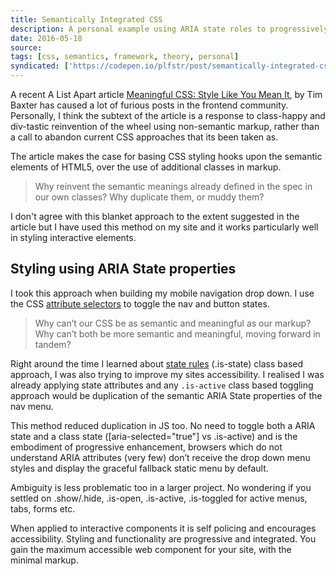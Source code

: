 ```yaml
---
title: Semantically Integrated CSS
description: A personal example using ARIA state roles to progressively enhance and style an interactive element
date: 2016-05-18
source: 
tags: [css, semantics, framework, theory, personal]
syndicated: ['https://codepen.io/plfstr/post/semantically-integrated-css']
---
```

A recent A List Apart article [Meaningful CSS: Style Like You Mean It](http://alistapart.com/article/meaningful-css-style-like-you-mean-it), by Tim Baxter has caused a lot of furious posts in the frontend community. Personally, I think the subtext of the article is a response to class-happy and div-tastic reinvention of the wheel using non-semantic markup, rather than a call to abandon current CSS approaches that its been taken as.

The article makes the case for basing CSS styling hooks upon the semantic elements of HTML5, over the use of additional classes in markup. 

> Why reinvent the semantic meanings already defined in the spec in our own classes? Why duplicate them, or muddy them?

I don't agree with this blanket approach to the extent suggested in the article but I have used this method on my site and it works particularly well in styling interactive elements.

## Styling using ARIA State properties

I took this approach when building my mobile navigation drop down. I use the CSS [attribute selectors](https://developer.mozilla.org/en-US/docs/Web/CSS/Attribute_selectors) to toggle the nav and button states. 

> Why can’t our CSS be as semantic and meaningful as our markup? Why can’t both be more semantic and meaningful, moving forward in tandem?

Right around the time I learned about [state rules](https://smacss.com/book/type-state) (.is-state) class based approach, I was also trying to improve my sites accessibility. I realised I was already applying state attributes and any `.is-active` class based toggling approach would be duplication of the semantic ARIA State properties of the nav menu.

This method reduced duplication in JS too. No need to toggle both a ARIA state and a class state ([aria-selected="true"] vs .is-active) and is the embodiment of progressive enhancement, browsers which do not understand ARIA attributes (very few) don’t receive the drop down menu styles and display the graceful fallback static menu by default. 

Ambiguity is less problematic too in a larger project. No wondering if you settled on .show/.hide, .is-open, .is-active, .is-toggled for active menus, tabs, forms etc.

When applied to interactive components it is self policing and encourages accessibility. Styling and functionality are progressive and integrated. You gain the maximum accessible web component for your site, with the minimal markup.